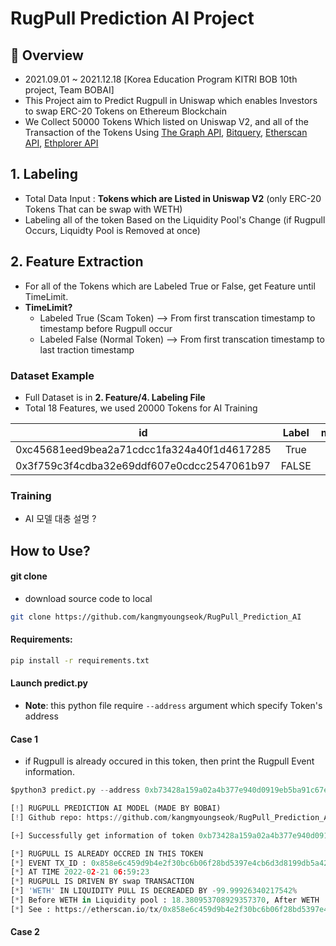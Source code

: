 # RugPull Prediction AI Project

## 🔎 Overview
- 2021.09.01 ~ 2021.12.18 [Korea Education Program KITRI BOB 10th project, Team BOBAI]
- This Project aim to Predict Rugpull in Uniswap which enables Investors to swap ERC-20 Tokens on Ethereum Blockchain
- We Collect 50000 Tokens Which listed on Uniswap V2, and all of the Transaction of the Tokens Using [The Graph API](https://thegraph.com/hosted-service/subgraph/uniswap/uniswap-v2), [Bitquery](https://graphql.bitquery.io/ide), [Etherscan API](https://docs.etherscan.io/), [Ethplorer API](https://github.com/EverexIO/Ethplorer/wiki/ethplorer-api)  



## 1. Labeling
- Total Data Input : __Tokens which are Listed in Uniswap V2__ (only ERC-20 Tokens That can be swap with WETH)
- Labeling all of the token Based on the Liquidity Pool's Change (if Rugpull Occurs, Liquidty Pool is Removed at once)


## 2. Feature Extraction
- For all of the Tokens which are Labeled True or False, get Feature until TimeLimit.  
- __TimeLimit?__
  +  Labeled True (Scam Token)
--> From first transcation timestamp to timestamp before Rugpull occur 
  +  Labeled False (Normal Token)
--> From first transcation timestamp to last traction timestamp




### Dataset Example

- Full Dataset is in **2. Feature/4. Labeling File**
- Total 18 Features, we used 20000 Tokens for AI Training

| id | Label | mint_count_per_week | burn_count_per_week | mint_ratio | swap_ratio | burn_ratio | mint_mean_period | swap_mean_period | burn_mean_period |
|---|:---:|:---:|:---:|:---:|:---:|:---:|:---:|:---:|---|
| 0xc45681eed9bea2a71cdcc1fa324a40f1d4617285 | True | 3.6242 | 0 | 0.666667 | 0.333333 | 0 | 0.264756 | 0.03685 | 0 |
| 0x3f759c3f4cdba32e69ddf607e0cdcc2547061b97 | FALSE | 43.13652027 | 14.77804309 | 0.123232845 |0.834549093 | 0 | 0.264756 | 0.03685 | 0 |    


### Training
- AI 모델 대충 설명 ?


How to Use?
----------------------
#### git clone
- download source code to local
```bash
git clone https://github.com/kangmyoungseok/RugPull_Prediction_AI
```

#### Requirements:

```bash
pip install -r requirements.txt
```

#### Launch predict.py
- **Note**: this python file require `--address` argument which specify Token's address
#### **Case 1**
- if Rugpull is already occured in this token, then print the Rugpull Event information. 
```py
$python3 predict.py --address 0xb73428a159a02a4b377e940d0919eb5ba91c67e7

[!] RUGPULL PREDICTION AI MODEL (MADE BY BOBAI)
[!] Github repo: https://github.com/kangmyoungseok/RugPull_Prediction_AI

[+] Successfully get information of token 0xb73428a159a02a4b377e940d0919eb5ba91c67e7

[*] RUGPULL IS ALREADY OCCRED IN THIS TOKEN
[*] EVENT TX_ID : 0x858e6c459d9b4e2f30bc6b06f28bd5397e4cb6d3d8199db5a42fb9e227016d9d
[*] AT TIME 2022-02-21 06:59:23
[*] RUGPULL IS DRIVEN BY swap TRANSACTION
[*] 'WETH' IN LIQUIDITY PULL IS DECREADED BY -99.99926340217542%
[*] Before WETH in Liquidity pool : 18.380953708929357370, After WETH : 0.000135393705157493
[*] See : https://etherscan.io/tx/0x858e6c459d9b4e2f30bc6b06f28bd5397e4cb6d3d8199db5a42fb9e227016d9d
```

#### **Case 2**


